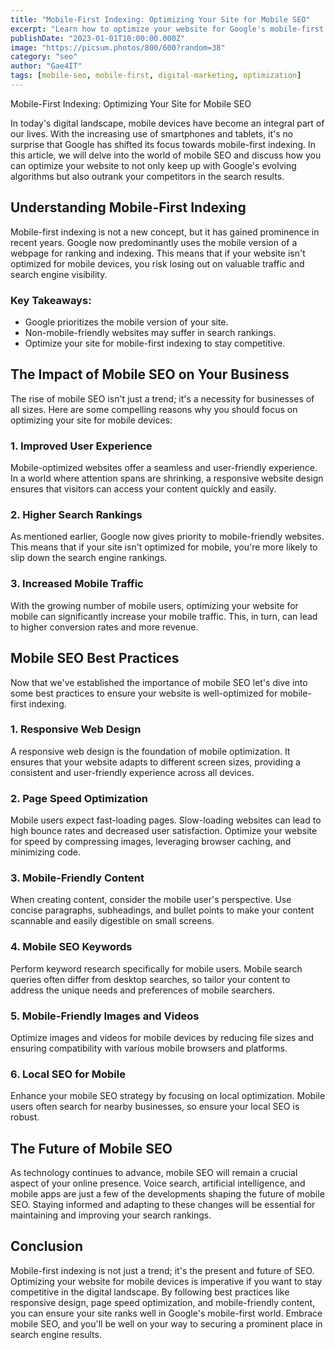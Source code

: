 ```yaml
---
title: "Mobile-First Indexing: Optimizing Your Site for Mobile SEO"
excerpt: "Learn how to optimize your website for Google's mobile-first indexing and improve your mobile SEO performance."
publishDate: "2023-01-01T10:00:00.000Z"
image: "https://picsum.photos/800/600?random=38"
category: "seo"
author: "Gae4IT"
tags: [mobile-seo, mobile-first, digital-marketing, optimization]
---
```


Mobile-First Indexing: Optimizing Your Site for Mobile SEO

In today's digital landscape, mobile devices have become an integral part of our lives. With the increasing use of smartphones and tablets, it's no surprise that Google has shifted its focus towards mobile-first indexing. In this article, we will delve into the world of mobile SEO and discuss how you can optimize your website to not only keep up with Google's evolving algorithms but also outrank your competitors in the search results.

## **Understanding Mobile-First Indexing**

Mobile-first indexing is not a new concept, but it has gained prominence in recent years. Google now predominantly uses the mobile version of a webpage for ranking and indexing. This means that if your website isn't optimized for mobile devices, you risk losing out on valuable traffic and search engine visibility.

### **Key Takeaways:**

- Google prioritizes the mobile version of your site.
- Non-mobile-friendly websites may suffer in search rankings.
- Optimize your site for mobile-first indexing to stay competitive.

## **The Impact of Mobile SEO on Your Business**

The rise of mobile SEO isn't just a trend; it's a necessity for businesses of all sizes. Here are some compelling reasons why you should focus on optimizing your site for mobile devices:

### **1. Improved User Experience**

Mobile-optimized websites offer a seamless and user-friendly experience. In a world where attention spans are shrinking, a responsive website design ensures that visitors can access your content quickly and easily.

### **2. Higher Search Rankings**

As mentioned earlier, Google now gives priority to mobile-friendly websites. This means that if your site isn't optimized for mobile, you're more likely to slip down the search engine rankings.

### **3. Increased Mobile Traffic**

With the growing number of mobile users, optimizing your website for mobile can significantly increase your mobile traffic. This, in turn, can lead to higher conversion rates and more revenue.

## **Mobile SEO Best Practices**

Now that we've established the importance of mobile SEO let's dive into some best practices to ensure your website is well-optimized for mobile-first indexing.

### **1. Responsive Web Design**

A responsive web design is the foundation of mobile optimization. It ensures that your website adapts to different screen sizes, providing a consistent and user-friendly experience across all devices.

### **2. Page Speed Optimization**

Mobile users expect fast-loading pages. Slow-loading websites can lead to high bounce rates and decreased user satisfaction. Optimize your website for speed by compressing images, leveraging browser caching, and minimizing code.

### **3. Mobile-Friendly Content**

When creating content, consider the mobile user's perspective. Use concise paragraphs, subheadings, and bullet points to make your content scannable and easily digestible on small screens.

### **4. Mobile SEO Keywords**

Perform keyword research specifically for mobile users. Mobile search queries often differ from desktop searches, so tailor your content to address the unique needs and preferences of mobile searchers.

### **5. Mobile-Friendly Images and Videos**

Optimize images and videos for mobile devices by reducing file sizes and ensuring compatibility with various mobile browsers and platforms.

### **6. Local SEO for Mobile**

Enhance your mobile SEO strategy by focusing on local optimization. Mobile users often search for nearby businesses, so ensure your local SEO is robust.

## **The Future of Mobile SEO**

As technology continues to advance, mobile SEO will remain a crucial aspect of your online presence. Voice search, artificial intelligence, and mobile apps are just a few of the developments shaping the future of mobile SEO. Staying informed and adapting to these changes will be essential for maintaining and improving your search rankings.

## **Conclusion**

Mobile-first indexing is not just a trend; it's the present and future of SEO. Optimizing your website for mobile devices is imperative if you want to stay competitive in the digital landscape. By following best practices like responsive design, page speed optimization, and mobile-friendly content, you can ensure your site ranks well in Google's mobile-first world. Embrace mobile SEO, and you'll be well on your way to securing a prominent place in search engine results.